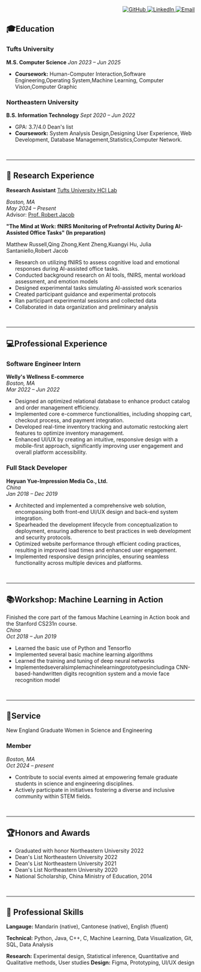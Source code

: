 ---
---
<div style="text-align: right;">
  <a href="https://github.com/qingzhong066">
    <img src="https://img.shields.io/badge/-GitHub-000?style=social&logo=github" alt="GitHub">
  </a>
  
  <a href="https://www.linkedin.com/in/qingzhong/">
    <img src="https://img.shields.io/badge/-LinkedIn-0077B5?style=social&logo=linkedin" alt="LinkedIn">
  </a>

  <a href="mailto:qzhong02@tufts.edu">
    <img src="https://img.shields.io/badge/-Email-D14836?style=social&logo=gmail" alt="Email">
  </a>
</div>

## 🎓Education

### Tufts University
**M.S. Computer Science**
*Jan 2023 – Jun 2025*

- **Coursework:** Human-Computer Interaction,Software Engineering,Operating System,Machine Learning, Computer Vision,Computer Graphic

### Northeastern University

**B.S. Information Technology**
*Sept 2020 – Jun 2022*

- GPA: 3.7/4.0  Dean's list
- **Coursework:** System Analysis Design,Designing User Experience, Web Development, Database Management,Statistics,Computer Network.

&nbsp;

***

## 📑 Research Experience

**Research Assistant** [Tufts University HCI Lab](https://tufts-hci-lab.github.io/)

*Boston, MA*  
*May 2024 – Present*  
Advisor: [Prof. Robert Jacob](https://scholar.google.com/citations?user=FWjqglcAAAAJ&hl=en)

**"The Mind at Work: fNIRS Monitoring of Prefrontal Activity During AI-Assisted Office Tasks" (In preparation)**

Matthew Russell,Qing Zhong,Kent Zheng,Kuangyi Hu, Julia Santaniello,Robert Jacob
- Research on utilizing fNIRS to assess cognitive load and emotional responses during AI-assisted office tasks.
- Conducted background research on AI tools, fNIRS, mental workload assessment,
and emotion models
- Designed experimental tasks simulating AI-assisted work scenarios
- Created participant guidance and experimental protocols
- Ran participant experimental sessions and collected data
- Collaborated in data organization and preliminary analysis

&nbsp;

***

## 💻Professional Experience

### Software Engineer Intern
**Welly's Wellness E-commerce**  
*Boston, MA*  
*Mar 2022 – Jun 2022*

- Designed an optimized relational database to enhance product catalog and order management efficiency.
- Implemented core e-commerce functionalities, including shopping cart, checkout process, and payment integration.
- Developed real-time inventory tracking and automatic restocking alert features to optimize inventory management.
- Enhanced UI/UX by creating an intuitive, responsive design with a mobile-first approach, significantly improving user engagement and overall platform accessibility.

### Full Stack Developer
**Heyuan Yue-Impression Media Co., Ltd.**  
*China*  
*Jan 2018 – Dec 2019*

- Architected and implemented a comprehensive web solution, encompassing both front-end UI/UX design and back-end system integration.
- Spearheaded the development lifecycle from conceptualization to deployment, ensuring adherence to best practices in web development and security protocols.
- Optimized website performance through efficient coding practices, resulting in improved load times and enhanced user engagement.
- Implemented responsive design principles, ensuring seamless functionality across multiple devices and platforms.

&nbsp;

***

## 📚Workshop: Machine Learning in Action
Finished the core part of the famous Machine Learning in Action book and the Stanford CS231n course.<br>
*China*  
*Oct 2018 – Jun 2019*
- Learned the basic use of Python and Tensorflo
- Implemented several basic machine learning algorithms
- Learned the training and tuning of deep neural networks
- Implementedseveralsimplemachinelearningprototypesincludinga CNN-based-handwritten
digits recognition system and a movie face recognition model


&nbsp;

***

## 🤝Service

New England Graduate Women in Science and Engineering
### Member
*Boston, MA*  
*Oct 2024 – present*

- Contribute to social events aimed at empowering female graduate students in science and engineering disciplines.
- Actively participate in initiatives fostering a diverse and inclusive community within STEM fields.

&nbsp;

***

## 🏆Honors and Awards
- Graduated with honor Northeastern University 2022 
- Dean's List Northeastern University 2022
- Dean's List Northeastern University 2021
- Dean's List Northeastern University 2020
- National Scholarship, China Ministry of Education, 2014

&nbsp;

***

## 🦾 Professional Skills

**Langauge:** Mandarin (native), Cantonese (native), English (fluent)

**Technical:** Python, Java, C++, C, Machine Learning, Data Visualization, Git, SQL, Data
Analysis

**Research:** Experimental design, Statistical inference, Quantitative and Qualitative methods,
User studies
**Design:** Figma, Prototyping, UI/UX design
